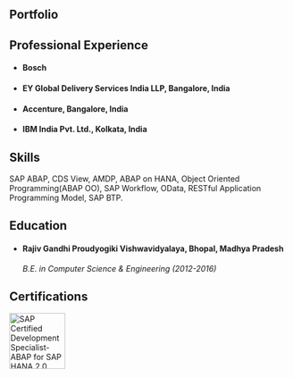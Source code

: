 ## Portfolio


## Professional Experience

* #### Bosch

* #### EY Global Delivery Services India LLP, Bangalore, India

* #### Accenture, Bangalore, India

* #### IBM India Pvt. Ltd., Kolkata, India



## Skills
SAP ABAP, CDS View, AMDP, ABAP on HANA, Object Oriented Programming(ABAP OO), SAP Workflow, OData, RESTful Application Programming Model, SAP BTP.


## Education

* #### Rajiv Gandhi Proudyogiki Vishwavidyalaya, Bhopal, Madhya Pradesh

   *B.E. in Computer Science & Engineering (2012-2016)* 


## Certifications
 <p align='left'>
    <a href="https://www.credly.com/badges/f59e36c4-9f15-4fe9-b63d-f374e613c1b3">
      <img src="https://images.credly.com/size/680x680/images/60e6a251-6597-49c9-a349-6b24c981e1b9/E_HANAAW_16.png" alt="SAP Certified Development Specialist-ABAP for SAP HANA            2.0" width="100" height="100">
    </a>
 </p>

